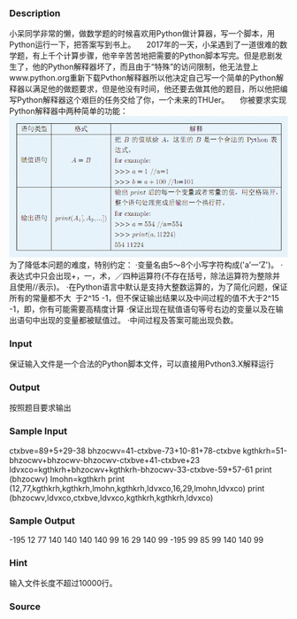 
### Description
小呆同学非常的懒，做数学题的时候喜欢用Python做计算器，写一个脚本，用Python运行一下，把答案写到书上。
    2017年的一天，小呆遇到了一道很难的数学题，有上千个计算步骤，他辛辛苦苦地把需要的Python脚本写完。但是悲剧发生了，他的Python解释器坏了，而且由于“特殊”的访问限制，他无法登上www.python.org重新下载Pvthon解释器所以他决定自己写一个简单的Python解释器以满足他的做题要求，但是他没有时间，他还要去做其他的题目，所以他把编写Python解释器这个艰巨的任务交给了你，一个未来的THUer。
    你被要求实现Python解释器中两种简单的功能：
![](/JudgeOnline/upload/201409/11.jpg)
为了降低本问题的难度，特别约定：
·变量名由5～8个小写字符构成('a’一’Z')。
·表达式中只会出现+，一，术，／四种运算符(不存在括号，除法运算符为整除并且使用//表示)。
·在Python语言中默认是支持大整数运算的，为了简化问题，保证所有的常量都不大  于2^15 -1，但不保证输出结果以及中间过程的值不大于2^15 -1，即，你有可能需要高精度计算
·保证出现在赋值语句等号右边的变量以及在输出语句中出现的变量都被赋值过。
·中间过程及答案可能出现负数。

### Input
保证输入文件是一个合法的Python脚本文件，可以直接用Pvthon3.X解释运行

### Output
按照题目要求输出

### Sample Input
ctxbve=89+5+29-38
bhzocwv=41-ctxbve-73+10-81+78-ctxbve
kgthkrh=51-bhzocwv+bhzocwv-bhzocwv-ctxbve+41-ctxbve+23
ldvxco=kgthkrh+bhzocwv+kgthkrh-bhzocwv-33-ctxbve-59+57-61
print (bhzocwv)
Imohn=kgthkrh
print (12,77,kgthkrh,kgthkrh,lmohn,kgthkrh,ldvxco,16,29,lmohn,ldvxco)
print (bhzocwv,ldvxco,ctxbve,ldvxco,kgthkrh,kgthkrh,ldvxco)

### Sample Output
-195
12 77 140 140 140 140 99 16 29 140 99
-195 99 85 99 140 140 99

### Hint
输入文件长度不超过10000行。

### Source
